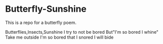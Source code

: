 # Butterfly-Sunshine
This is a repo for a butterfly poem.

Butterflies,Insects,Sunshine
I try to not be bored
But"I'm so bored I whine"
Take me outside
I'm so bored that I snored
I will bide

